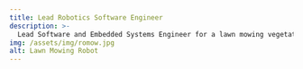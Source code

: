 ```yaml
---
title: Lead Robotics Software Engineer
description: >-
  Lead Software and Embedded Systems Engineer for a lawn mowing vegetation system designed to operate on solar fields in Florida.
img: /assets/img/romow.jpg
alt: Lawn Mowing Robot
---
```

